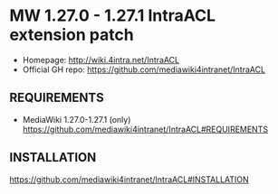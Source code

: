 MW 1.27.0 - 1.27.1 IntraACL extension patch
=====================
* Homepage: http://wiki.4intra.net/IntraACL
* Official GH repo: https://github.com/mediawiki4intranet/IntraACL

REQUIREMENTS
-----------------------------------
* MediaWiki 1.27.0-1.27.1 (only)
https://github.com/mediawiki4intranet/IntraACL#REQUIREMENTS

INSTALLATION
-----------------------------------
https://github.com/mediawiki4intranet/IntraACL#INSTALLATION

